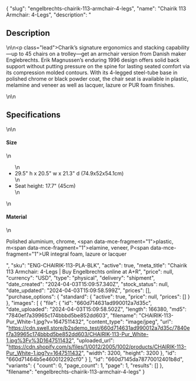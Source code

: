 {
  "slug": "engelbrechts-chairik-113-armchair-4-legs",
  "name": "Chairik 113 Armchair: 4-Legs",
  "description": "<h2>Description</h2>\n<!-- split -->\n<p class=\"lead\">Charik’s signature ergonomics and stacking capability—up to 45 chairs on a trolley—get an armchair version from Danish maker Englebrechts. Erik Magnussen’s enduring 1996 design offers solid back support without putting pressure on the spine for lasting seated comfort via its compression molded contours. With its 4-legged steel-tube base in polished chrome or black powder coat, the chair seat is available in plastic, melamine and veneer as well as lacquer, lazure or PUR foam finishes.  </p>\n<!-- split -->\n<h2>Specifications</h2>\n<!-- split -->\n<h4>Size</h4>\n<ul>\n<li>29.5\" h x 20.5\" w x 21.3\" d (74.9x52x54.1cm)</li>\n<li>Seat height: 17.7\" (45cm)</li>\n</ul>\n<h4>Material</h4>\n<p>Polished aluminium, chrome, <span data-mce-fragment=\"1\">plastic, m</span><span data-mce-fragment=\"1\">elamine, veneer, P</span><span data-mce-fragment=\"1\">UR integral foam, lazure or lacquer</span></p>",
  "sku": "ENG-CHAIRIK-113-PLA-BLK",
  "active": true,
  "meta_title": "Chairik 113 Armchair: 4-Legs | Buy Engelbrechts online at A+R",
  "price": null,
  "currency": "USD",
  "type": "physical",
  "delivery": "shipment",
  "date_created": "2024-04-03T15:09:57.340Z",
  "stock_status": null,
  "date_updated": "2024-04-03T15:09:58.599Z",
  "prices": [],
  "purchase_options": {
    "standard": {
      "active": true,
      "price": null,
      "prices": []
    }
  },
  "images": [
    {
      "file": {
        "id": "660d714631ad990012a7d35c",
        "date_uploaded": "2024-04-03T15:09:58.502Z",
        "length": 166380,
        "md5": "7840ef7a39965c174bbbd5be852dd603",
        "filename": "CHAIRIK-113-Pur_White-1.jpg?v=1647511432",
        "content_type": "image/jpeg",
        "url": "https://cdn.swell.store/b2sdemo_test/660d714631ad990012a7d35c/7840ef7a39965c174bbbd5be852dd603/CHAIRIK-113-Pur_White-1.jpg%3Fv%3D1647511432",
        "uploaded_url": "https://cdn.shopify.com/s/files/1/0012/2005/1002/products/CHAIRIK-113-Pur_White-1.jpg?v=1647511432",
        "width": 3200,
        "height": 3200
      },
      "id": "660d71464b5e460012292cf0"
    }
  ],
  "id": "660d7145da78770012401b8d",
  "variants": {
    "count": 0,
    "page_count": 1,
    "page": 1,
    "results": []
  },
  "filename": "engelbrechts-chairik-113-armchair-4-legs"
}